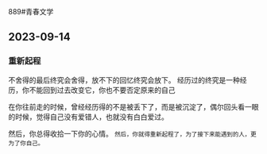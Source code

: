 889#青春文学 
## 2023-09-14
### 重新起程
不舍得的最后终究会舍得，放不下的回忆终究会放下。
经历过的终究是一种经历，你不能回到过去改变它，你也不要否定原来的自己

在你往前走的时候，曾经经历得的不是被丢下了，而是被沉淀了，偶尔回头看一眼的时候，觉得自己没有爱错人，也就没有白白爱过。

然后，你总得收拾一下你的心情。
`然后，你就得重新起程了，为了接下来能遇到的人，更为了你自己。`
